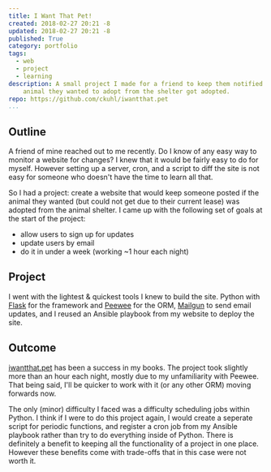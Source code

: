 ```yaml
---
title: I Want That Pet!
created: 2018-02-27 20:21 -8
updated: 2018-02-27 20:21 -8
published: True
category: portfolio
tags:
  - web
  - project
  - learning
description: A small project I made for a friend to keep them notified if the
    animal they wanted to adopt from the shelter got adopted.
repo: https://github.com/ckuhl/iwantthat.pet
...
```


## Outline

A friend of mine reached out to me recently. Do I know of any easy way to
monitor a website for changes? I knew that it would be fairly easy to do for
myself. However setting up a server, cron, and a script to diff the site is not
easy for someone who doesn't have the time to learn all that.

So I had a project: create a website that would keep someone posted if the
animal they wanted (but could not get due to their current lease) was
adopted from the animal shelter. I came up with the following set of goals at
the start of the project:

- allow users to sign up for updates
- update users by email
- do it in under a week (working ~1 hour each night)

## Project

I went with the lightest & quickest tools I knew to build the site. Python with
[Flask](http://flask.pocoo.org/) for the framework and
[Peewee](http://docs.peewee-orm.com/en/latest/) for the ORM,
[Mailgun](https://www.mailgun.com/) to send email updates,
and I reused an Ansible playbook from my website to deploy the site.

## Outcome

[iwantthat.pet](https://iwantthat.pet/) has been a success in my books.
The project took slightly more than an hour each night, mostly due to my
unfamiliarity with Peewee. That being said, I'll be quicker to work with it
(or any other ORM) moving forwards now.

The only (minor) difficulty I faced was a difficulty scheduling jobs within
Python. I think if I were to do this project again, I would create a seperate
script for periodic functions, and register a cron job from my Ansible playbook
rather than try to do everything inside of Python. There is definitely a benefit
to keeping all the functionality of a project in one place. However these
benefits come with trade-offs that in this case were not worth it.

